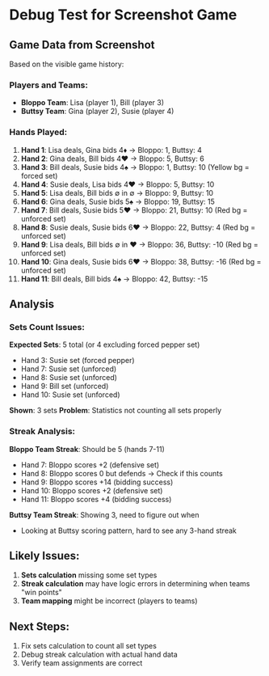 # Debug Test for Screenshot Game

## Game Data from Screenshot
Based on the visible game history:

### Players and Teams:
- **Bloppo Team**: Lisa (player 1), Bill (player 3) 
- **Buttsy Team**: Gina (player 2), Susie (player 4)

### Hands Played:
1. **Hand 1**: Lisa deals, Gina bids 4♦ → Bloppo: 1, Buttsy: 4
2. **Hand 2**: Gina deals, Bill bids 4♥ → Bloppo: 5, Buttsy: 6  
3. **Hand 3**: Bill deals, Susie bids 4♠ → Bloppo: 1, Buttsy: 10 (Yellow bg = forced set)
4. **Hand 4**: Susie deals, Lisa bids 4♥ → Bloppo: 5, Buttsy: 10
5. **Hand 5**: Lisa deals, Bill bids ∅ in ∅ → Bloppo: 9, Buttsy: 10
6. **Hand 6**: Gina deals, Susie bids 5♠ → Bloppo: 19, Buttsy: 15
7. **Hand 7**: Bill deals, Susie bids 5♥ → Bloppo: 21, Buttsy: 10 (Red bg = unforced set)
8. **Hand 8**: Susie deals, Susie bids 6♥ → Bloppo: 22, Buttsy: 4 (Red bg = unforced set)
9. **Hand 9**: Lisa deals, Bill bids ∅ in ♥ → Bloppo: 36, Buttsy: -10 (Red bg = unforced set)
10. **Hand 10**: Gina deals, Susie bids 6♥ → Bloppo: 38, Buttsy: -16 (Red bg = unforced set)
11. **Hand 11**: Bill deals, Bill bids 4♠ → Bloppo: 42, Buttsy: -15

## Analysis

### Sets Count Issues:
**Expected Sets**: 5 total (or 4 excluding forced pepper set)
- Hand 3: Susie set (forced pepper)
- Hand 7: Susie set (unforced)  
- Hand 8: Susie set (unforced)
- Hand 9: Bill set (unforced)
- Hand 10: Susie set (unforced)

**Shown**: 3 sets
**Problem**: Statistics not counting all sets properly

### Streak Analysis:

**Bloppo Team Streak**: Should be 5 (hands 7-11)
- Hand 7: Bloppo scores +2 (defensive set)
- Hand 8: Bloppo scores 0 but defends → Check if this counts
- Hand 9: Bloppo scores +14 (bidding success)  
- Hand 10: Bloppo scores +2 (defensive set)
- Hand 11: Bloppo scores +4 (bidding success)

**Buttsy Team Streak**: Showing 3, need to figure out when
- Looking at Buttsy scoring pattern, hard to see any 3-hand streak

## Likely Issues:
1. **Sets calculation** missing some set types
2. **Streak calculation** may have logic errors in determining when teams "win points"
3. **Team mapping** might be incorrect (players to teams)

## Next Steps:
1. Fix sets calculation to count all set types
2. Debug streak calculation with actual hand data
3. Verify team assignments are correct